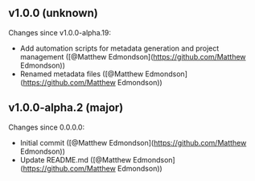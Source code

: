 ## v1.0.0 (unknown)

Changes since v1.0.0-alpha.19:

- Add automation scripts for metadata generation and project management ([@Matthew Edmondson](https://github.com/Matthew Edmondson))
- Renamed metadata files ([@Matthew Edmondson](https://github.com/Matthew Edmondson))

## v1.0.0-alpha.2 (major)

Changes since 0.0.0.0:

- Initial commit ([@Matthew Edmondson](https://github.com/Matthew Edmondson))
- Update README.md ([@Matthew Edmondson](https://github.com/Matthew Edmondson))


